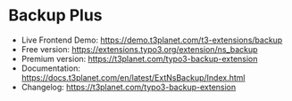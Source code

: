 # Backup Plus

- Live Frontend Demo: https://demo.t3planet.com/t3-extensions/backup
- Free version: https://extensions.typo3.org/extension/ns_backup
- Premium version: https://t3planet.com/typo3-backup-extension
- Documentation: https://docs.t3planet.com/en/latest/ExtNsBackup/Index.html
- Changelog: https://t3planet.com/typo3-backup-extension
